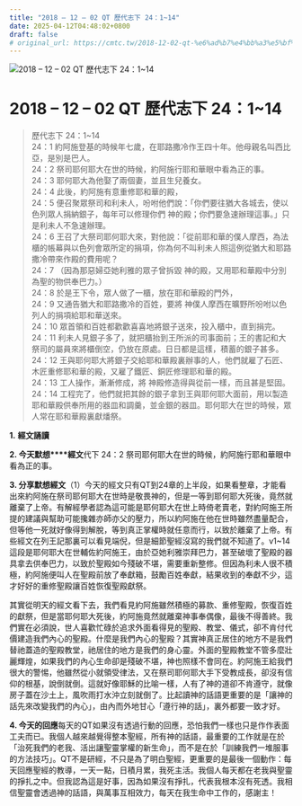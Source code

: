 ```yaml
---
title: "2018 – 12 – 02 QT 歷代志下 24：1~14"
date: 2025-04-12T04:48:02+0800
draft: false
# original_url: https://cmtc.tw/2018-12-02-qt-%e6%ad%b7%e4%bb%a3%e5%bf%97%e4%b8%8b-24%ef%bc%9a114
---
```


![2018 – 12 – 02 QT  歷代志下 24：1~14](/images/qt.jpg   "2018 – 12 – 02 QT  歷代志下 24：1~14")

# 2018 – 12 – 02 QT 歷代志下 24：1~14

> 歷代志下 24：1~14  
> 24：1 約阿施登基的時候年七歲，在耶路撒冷作王四十年。他母親名叫西比亞，是別是巴人。  
> 24：2 祭司耶何耶大在世的時候，約阿施行耶和華眼中看為正的事。  
> 24：3 耶何耶大為他娶了兩個妻，並且生兒養女。  
> 24：4 此後，約阿施有意重修耶和華的殿，  
> 24：5 便召聚眾祭司和利未人，吩咐他們說：「你們要往猶大各城去，使以色列眾人捐納銀子，每年可以修理你們 神的殿；你們要急速辦理這事。」只是利未人不急速辦理。  
> 24：6 王召了大祭司耶何耶大來，對他說：「從前耶和華的僕人摩西，為法櫃的帳幕與以色列會眾所定的捐項，你為何不叫利未人照這例從猶大和耶路撒冷帶來作殿的費用呢？  
> 24：7 （因為那惡婦亞她利雅的眾子曾拆毀 神的殿，又用耶和華殿中分別為聖的物供奉巴力。）  
> 24：8 於是王下令，眾人做了一櫃，放在耶和華殿的門外，  
> 24：9 又通告猶大和耶路撒冷的百姓，要將 神僕人摩西在曠野所吩咐以色列人的捐項給耶和華送來。  
> 24：10 眾首領和百姓都歡歡喜喜地將銀子送來，投入櫃中，直到捐完。  
> 24：11 利未人見銀子多了，就把櫃抬到王所派的司事面前；王的書記和大祭司的屬員來將櫃倒空，仍放在原處。日日都是這樣，積蓄的銀子甚多。  
> 24：12 王與耶何耶大將銀子交給耶和華殿裏辦事的人，他們就雇了石匠、木匠重修耶和華的殿，又雇了鐵匠、銅匠修理耶和華的殿。  
> 24：13 工人操作，漸漸修成，將 神殿修造得與從前一樣，而且甚是堅固。  
> 24：14 工程完了，他們就把其餘的銀子拿到王與耶何耶大面前，用以製造耶和華殿供奉所用的器皿和調羹，並金銀的器皿。耶何耶大在世的時候，眾人常在耶和華殿裏獻燔祭。

**1.** **經文誦讀**

**2. 今天默想****經文**代下 24：2 祭司耶何耶大在世的時候，約阿施行耶和華眼中看為正的事。

**3. 分享默想經文**（1）今天的經文只有QT到24章的上半段，如果看整章，才能看出來約阿施在祭司耶何耶大在世時是敬畏神的，但是一等到耶何耶大死後，竟然就離棄了上帝。有解經學者認為這可能是耶何耶大在世上時倚老賣老，對約阿施王所提的建議與幫助可能攙雜亦師亦父的壓力，所以約阿施在他在世時雖然盡量配合，但等他一死就好像得到解脫，等到真正掌權時就任意而行，以致於離棄了上帝。有些經文在列王記那裏可以看見端倪，但是細節聖經沒寫的我們就不知道了。v1~14這段是耶何耶大在世輔佐約阿施王，由於亞她利雅崇拜巴力，甚至破壞了聖殿的器具拿去供奉巴力，以致於聖殿如今殘破不堪，需要重新整修。但因為利未人很不積極，約阿施便叫人在聖殿前放了奉獻箱，鼓勵百姓奉獻，結果收到的奉獻不少，這才好好的重修聖殿讓百姓恢復聖殿獻祭。

其實從明天的經文看下去，我們看見約阿施雖然積極的募款、重修聖殿，恢復百姓的獻祭，但是當耶何耶大死後，約阿施竟然就離棄神事奉偶像，最後不得善終。我們實在必須說，世人喜歡忙碌於追求外面看得見的聖殿、教堂、儀式，卻不肯付代價建造我們內心的聖殿。什麼是我們內心的聖殿？其實神真正居住的地方不是我們替祂蓋造的聖殿教堂，祂居住的地方是我們的身心靈。外面的聖殿教堂不管多麼壯麗輝煌，如果我們的內心生命卻是殘破不堪，神也照樣不會同在。約阿施王給我們很大的警惕，他雖然從小就領受律法，又在祭司耶何耶大手下受教成長，卻沒有信仰的根基，說倒就倒。這就好像耶穌的比喻一樣，人有了神的道卻不肯遵守，就像房子蓋在沙土上，風吹雨打水沖立刻就倒了。比起讀神的話語更重要的是「讓神的話先來改變我們的內心」，由內而外地甘心「遵行神的話」，裏外都要一致才好。

**4. 今天的回應**每天的QT如果沒有透過行動的回應，恐怕我們一樣也只是作作表面工夫而已。我個人越來越覺得整本聖經，所有神的話語，最重要的工作就是在於「治死我們的老我、活出讓聖靈掌權的新生命」，而不是在於「訓練我們一堆服事的方法技巧」。QT不是研經，不只是為了明白聖經，更重要的是最後一個動作：每天回應聖經的教導，一天一點，日積月累，我死主活。我個人每天都在老我與聖靈的掙扎之中。但我認為這是好事，因為如果沒有掙扎，代表我根本沒有死透。我相信聖靈會透過神的話語，與萬事互相效力，每天在我生命中工作的，感謝主！